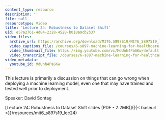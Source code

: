 ```yaml
---
content_type: resource
description: ''
file: null
resourcetype: Video
title: 'Lecture 24: Robustness to Dataset Shift'
uid: e57a2761-4d84-2328-4528-b018a9cb2b37
video_files:
  archive_url: https://archive.org/download/MIT6.S897S19/MIT6_S897S19_lec24_300k.mp4
  video_captions_file: /courses/6-s897-machine-learning-for-healthcare-spring-2019/1c8d2b9beb205deb9197593be72ce253_MdUnh4PaGKw.vtt
  video_thumbnail_file: https://img.youtube.com/vi/MdUnh4PaGKw/default.jpg
  video_transcript_file: /courses/6-s897-machine-learning-for-healthcare-spring-2019/51971aa5fe476117ea44a576e47f5d97_MdUnh4PaGKw.pdf
video_metadata:
  youtube_id: MdUnh4PaGKw
---
```


This lecture is primarily a discussion on things that can go wrong when deploying a machine learning model, even one that may have trained and tested well prior to deployment.

Speaker: David Sontag

[Lecture 24: Robustness to Dataset Shift slides (PDF - 2.2MB)]({{< baseurl >}}/resources/mit6_s897s19_lec24)